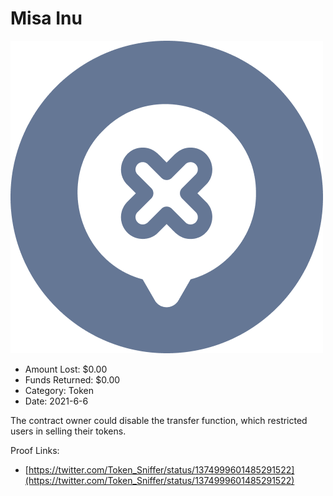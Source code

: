 # Misa Inu
![Misa Inu](/rektimages/Misa-Inu.png)
- Amount Lost: $0.00
- Funds Returned: $0.00
- Category: Token
- Date: 2021-6-6

The contract owner could disable the transfer function, which restricted users in selling their tokens.


Proof Links:
- [https://twitter.com/Token_Sniffer/status/1374999601485291522](https://twitter.com/Token_Sniffer/status/1374999601485291522)


